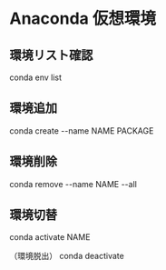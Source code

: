 # Anaconda 仮想環境

## 環境リスト確認

conda env list

## 環境追加

conda create --name NAME PACKAGE

## 環境削除

conda remove --name NAME --all

## 環境切替

conda activate NAME

（環境脱出）
conda deactivate
